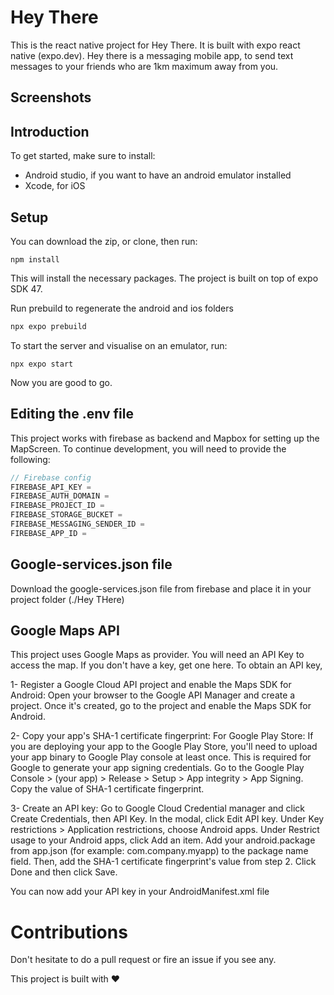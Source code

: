 # Hey There

This is the react native project for Hey There. It is built with expo react native (expo.dev). Hey there is
a messaging mobile app, to send text messages to your friends who are 1km maximum away from you.

## Screenshots

## Introduction

To get started, make sure to install:

- Android studio, if you want to have an android emulator installed
- Xcode, for iOS

## Setup

You can download the zip, or clone, then run:

```
npm install
```

This will install the necessary packages. The project is built on top of expo SDK 47.

Run prebuild to regenerate the android and ios folders

```js
npx expo prebuild
```

To start the server and visualise on an emulator, run:

```
npx expo start
```

Now you are good to go.

## Editing the .env file

This project works with firebase as backend and Mapbox for setting up the MapScreen.
To continue development, you will need to provide the following:

```js
// Firebase config
FIREBASE_API_KEY =
FIREBASE_AUTH_DOMAIN =
FIREBASE_PROJECT_ID =
FIREBASE_STORAGE_BUCKET =
FIREBASE_MESSAGING_SENDER_ID =
FIREBASE_APP_ID =

```

## Google-services.json file

Download the google-services.json file from firebase and place it in your project folder (./Hey THere)

## Google Maps API

This project uses Google Maps as provider. You will need an API Key to access the map.
If you don't have a key, get one here. To obtain an API key,

1- Register a Google Cloud API project and enable the Maps SDK for Android:
Open your browser to the Google API Manager and create a project.
Once it's created, go to the project and enable the Maps SDK for Android.

2- Copy your app's SHA-1 certificate fingerprint:
For Google Play Store:
If you are deploying your app to the Google Play Store, you'll need to upload your app binary to Google Play console at least once. This is required for Google to generate your app signing credentials.
Go to the Google Play Console > (your app) > Release > Setup > App integrity > App Signing.
Copy the value of SHA-1 certificate fingerprint.

3- Create an API key:
Go to Google Cloud Credential manager and click Create Credentials, then API Key.
In the modal, click Edit API key.
Under Key restrictions > Application restrictions, choose Android apps.
Under Restrict usage to your Android apps, click Add an item.
Add your android.package from app.json (for example: com.company.myapp) to the package name field.
Then, add the SHA-1 certificate fingerprint's value from step 2.
Click Done and then click Save.

You can now add your API key in your AndroidManifest.xml file

# Contributions

Don't hesitate to do a pull request or fire an issue if you see any.

This project is built with ❤️
